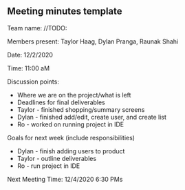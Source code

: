 ## Meeting minutes template

Team name: //TODO:

Members present: Taylor Haag, Dylan Pranga, Raunak Shahi

Date: 12/2/2020

Time: 11:00 aM

Discussion points: 

* Where we are on the project/what is left
* Deadlines for final deliverables
* Taylor - finished shopping/summary screens
* Dylan - finished add/edit, create user, and create list
* Ro - worked on running project in IDE

Goals for next week (include responsibilities)

* Dylan - finish adding users to product
* Taylor - outline deliverables
* Ro - run project in IDE


Next Meeting Time: 12/4/2020 6:30 PMs

